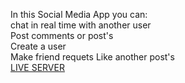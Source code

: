 In this Social Media App you can:       
chat in real time with another user     
Post comments or post's     
Create a user       
Make friend requets
Like another post's     
[LIVE SERVER]()
